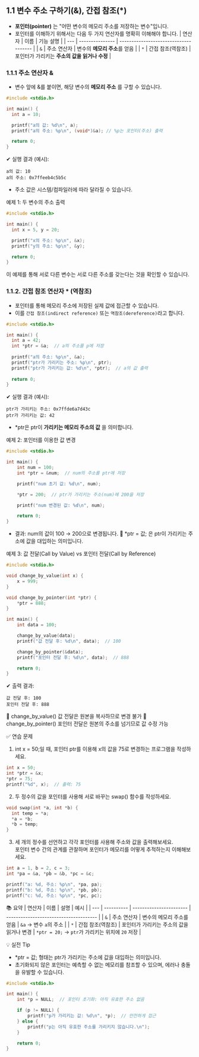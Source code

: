 ## 1.1 변수 주소 구하기(&), 간접 참조(*)
* **포인터(pointer)** 는 "어떤 변수의 메모리 주소를 저장하는 변수"입니다.
* 포인터를 이해하기 위해서는 다음 두 가지 연산자를 명확히 이해해야 합니다.
| 연산자 | 이름         | 기능 설명                             |
| --- | --------------- | ------------------------------------- |
| `&` | 주소 연산자      | 변수의 **메모리 주소**를 얻음          |
| `*` | 간접 참조(역참조) | 포인터가 가리키는 **주소의 값을 읽거나 수정** |

### 1.1.1 주소 연산자 &  
* 변수 앞에 &를 붙이면, 해당 변수의 **메모리 주소** 를 구할 수 있습니다.
```c
#include <stdio.h>

int main() {
  int a = 10;

  printf("a의 값: %d\n", a);
  printf("a의 주소: %p\n", (void*)&a); // %p는 포인터(주소) 출력

  return 0;
}
```
✔ 실행 결과 (예시):
```text
a의 값: 10
a의 주소: 0x7ffeeb4c5b5c
```
  * 주소 값은 시스템/컴파일러에 따라 달라질 수 있습니다.

예제 1: 두 변수의 주소 출력
```c
#include <stdio.h>

int main() {
  int x = 5, y = 20;

  printf("x의 주소: %p\n", &x);
  printf("y의 주소: %p\n", &y);

  return 0;
}
```  
이 예제를 통해 서로 다른 변수는 서로 다른 주소를 갖는다는 것을 확인할 수 있습니다.

### 1.1.2. 간접 참조 연산자 * (역참조)  
* 포인터를 통해 메모리 주소에 저장된 실제 값에 접근할 수 있습니다.
* 이를 `간접 참조(indirect reference)` 또는 `역참조(dereference)`라고 합니다.
```c
#include <stdio.h>

int main() {
  int a = 42;
  int *ptr = &a;  // a의 주소를 p에 저장
  
  printf("a의 주소: %p\n", &a);
  printf("ptr가 가리키는 주소: %p\n", ptr);
  printf("ptr가 가리키는 값: %d\n", *ptr);  // a의 값 출력
  
  return 0;
}
```
✔ 실행 결과 (예시):
```text
ptr가 가리키는 주소: 0x7ffde6a7d43c
ptr가 가리키는 값: 42
```
* *ptr은 ptr이 **가리키는 메모리 주소의 값** 을 의미합니다.

예제 2: 포인터를 이용한 값 변경
```c
#include <stdio.h>

int main() {
    int num = 100;
    int *ptr = &num;  // num의 주소를 ptr에 저장

    printf("num 초기 값: %d\n", num);

    *ptr = 200;  // ptr가 가리키는 주소(num)에 200을 저장

    printf("num 변경된 값: %d\n", num);

    return 0;
}
```
* 결과: num의 값이 100 → 200으로 변경됩니다.
📌 *ptr = 값; 은 ptr이 가리키는 주소에 값을 대입하는 의미입니다.

예제 3: 값 전달(Call by Value) vs 포인터 전달(Call by Reference)
```c
#include <stdio.h>

void change_by_value(int x) {
    x = 999;
}

void change_by_pointer(int *ptr) {
    *ptr = 888;
}

int main() {
    int data = 100;

    change_by_value(data);
    printf("값 전달 후: %d\n", data);  // 100

    change_by_pointer(&data);
    printf("포인터 전달 후: %d\n", data);  // 888

    return 0;
}
```
✔ 출력 결과:
```text
값 전달 후: 100
포인터 전달 후: 888
```
📌 change_by_value() 값 전달은 원본을 복사하므로 변경 불가
📌 change_by_pointer() 포인터 전달은 원본의 주소를 넘기므로 값 수정 가능

✅ 연습 문제

1. int x = 50;일 때, 포인터 ptr를 이용해 x의 값을 75로 변경하는 프로그램을 작성하세요.
```c
int x = 50;
int *ptr = &x;
*ptr = 75;
printf("%d", x);  // 출력: 75
```
2. 두 정수의 값을 포인터를 사용해 서로 바꾸는 swap() 함수를 작성하세요.
```c
void swap(int *a, int *b) {
  int temp = *a;
  *a = *b;
  *b = temp;
}
```

3. 세 개의 정수를 선언하고 각각 포인터를 사용해 주소와 값을 출력해보세요.  
   포인터 변수 간의 관계를 관찰하며 포인터가 메모리를 어떻게 추적하는지 이해해보세요.
```c
int a = 1, b = 2, c = 3;
int *pa = &a, *pb = &b, *pc = &c;

printf("a: %d, 주소: %p\n", *pa, pa);
printf("b: %d, 주소: %p\n", *pb, pb);
printf("c: %d, 주소: %p\n", *pc, pc);
```

📚 요약
| 연산자 | 이름         | 설명                      | 예시                                     |
| --- | ---------- | ----------------------- | -------------------------------------- |
| `&` | 주소 연산자     | 변수의 메모리 주소를 얻음          | `&a` → 변수 `a`의 주소                      |
| `*` | 간접 참조(역참조) | 포인터가 가리키는 주소의 값을 읽거나 변경 | `*ptr = 20;` → `ptr`가 가리키는 위치에 `20` 저장 |

💡 실전 Tip
* *ptr = 값; 형태는 ptr가 가리키는 주소에 값을 대입하는 의미입니다.
* 초기화되지 않은 포인터는 예측할 수 없는 메모리를 참조할 수 있으며, 에러나 충돌을 유발할 수 있습니다.
  
```c
#include <stdio.h>

int main() {
    int *p = NULL;  // 포인터 초기화: 아직 유효한 주소 없음

    if (p != NULL) {
        printf("p가 가리키는 값: %d\n", *p);  // 안전하게 접근
    } else {
        printf("p는 아직 유효한 주소를 가리키지 않습니다.\n");
    }

    return 0;
}
```

